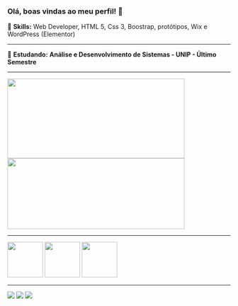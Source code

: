 ### Olá, boas vindas ao meu perfil! 👋

🌟 <b>Skills:</b> Web Developer, HTML 5, Css 3, Boostrap, protótipos, Wix e WordPress (Elementor)</b>
<hr>

🌟 <b>Estudando:</b> <b>Análise e Desenvolvimento de Sistemas - UNIP - Último Semestre</b>
<hr>
 
<div>
<img align="center" height="180em" width="400px" src="https://github-readme-stats.vercel.app/api?username=luan-eduardo-moi&show_icons=true" />
<img align="center" height="160em" width="400px" src="https://github-readme-stats.vercel.app/api/top-langs/?username=luan-eduardo-moi" />
</div>

<hr/>

<div>
<img height="80px" src="https://cdn.jsdelivr.net/gh/devicons/devicon/icons/bootstrap/bootstrap-original.svg" />
<img height="80px" src="https://cdn.jsdelivr.net/gh/devicons/devicon/icons/html5/html5-original.svg" />
<img height="80px" src="https://cdn.jsdelivr.net/gh/devicons/devicon/icons/css3/css3-original.svg" />
</div>

<hr/>

<div>
<a href="https://www.linkedin.com/in/luaneduardosilva" target="blanck_"><img src="https://img.shields.io/badge/LinkedIn-0077B5?style=for-the-badge&logo=linkedin&logoColor=white"/></a>
<a href="https://api.whatsapp.com/send?phone=5516-993449858" target="blanck_"><img src="https://img.shields.io/badge/WhatsApp-25D366?style=for-the-badge&logo=whatsapp&logoColor=white"/></a>
<a href="mailto:luaneduardo626@gmail.com" target="blanck_"><img src="https://img.shields.io/badge/Gmail-D14836?style=for-the-badge&logo=gmail&logoColor=white"/></a>
</div>
 
 
 
